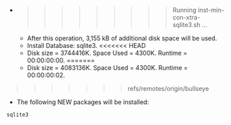 * >>>>>>>>> Running inst-min-con-xtra-sqlite3.sh ...
  * After this operation, 3,155 kB of additional disk space will be used.
  * Install Database: sqlite3.
<<<<<<< HEAD
  * Disk size = 3744416K. Space Used = 4300K. Runtime = 00:00:00:00.
=======
  * Disk size = 4083136K. Space Used = 4300K. Runtime = 00:00:00:02.
>>>>>>> refs/remotes/origin/bullseye
  * The following NEW packages will be installed:
  ```bash
sqlite3
  ```
